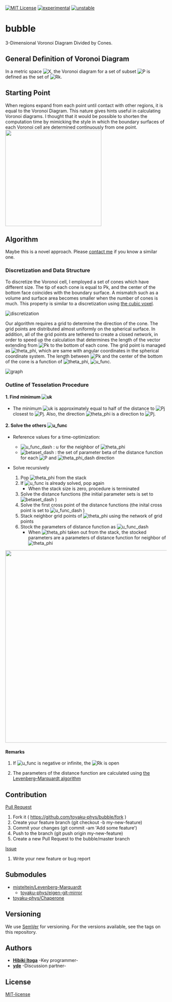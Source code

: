 [![MIT License](http://img.shields.io/badge/license-MIT-blue.svg?style=flat)](LICENSE)
[![experimental](http://badges.github.io/stability-badges/dist/experimental.svg)](http://github.com/badges/stability-badges)
[![unstable](http://badges.github.io/stability-badges/dist/unstable.svg)](http://github.com/badges/stability-badges)


# bubble
3-Dimensional Voronoi Diagram Divided by Cones.

## General Definition of Voronoi Diagram

In a metric space ![X](docs/fig/X.svg), the Voronoi diagram for a set of subset ![P](docs/fig/P.svg) is defined as the set of ![Rk](docs/fig/Rk.svg).

## Starting Point
When regions expand from each point until contact with other regions,  it is equal to the Voronoi Diagram. This nature gives hints useful in calculating Voronoi diagrams. I thought that it would be possible to shorten the computation time by mimicking the style in which the boundary surfaces of each Voronoi cell are determined continuously from one point. 
<img src="docs/fig/Voronoi_growth_euclidean.gif" width="300px">


## Algorithm
Maybe this is a novel approach. 
Please [contact me](https://github.com/toyaku-phys/bubble/issues) if you know a similar one.

### Discretization and Data Structure
To discretize the Voronoi cell, I  employed a set of cones which have different size.  The tip of each cone is equal to Pk, and the center of the bottom face coincides with the boundary surface.
A mismatch such as a volume and surface area becomes smaller when the number of cones is much. This property is similar to a discretization using [the cubic voxel](https://en.wikipedia.org/wiki/Voxel).

![discretization](docs/fig/discretization.jpeg)

Our algorithm requires a grid to determine the direction of the cone.
The grid points are distributed almost uniformly on the spherical surface.
In addition, all of the grid points are tethered to create a closed network, in order to speed up the calculation that determines the length of the vector extending from ![Pk](docs/fig/Pk.svg) to the bottom of each cone.
The grid point is managed as ![theta_phi](docs/fig/theta_phi.svg), which are same with angular coordinates in the spherical coordinate system.
The length between ![Pk](docs/fig/Pk.svg) and the center of the bottom of the cone is a function of ![theta_phi](docs/fig/theta_phi.svg), ![u_func](docs/fig/u_func.svg).

![graph](docs/fig/graph.gif)

### Outline of Tesselation Procedure
#### 1. Find minimum ![uk](docs/fig/uk.svg)
- The minimum ![uk](docs/fig/uk.svg) is approximately equal to half of the distance to ![Pj](docs/fig/Pj.svg) closest to ![Pj](docs/fig/Pj.svg). Also, the direction ![theta_phi](docs/fig/theta_phi.svg) is a direction to ![Pj](docs/fig/Pj.svg).

#### 2. Solve the others ![u_func](docs/fig/u_func.svg)

- Reference values for a time-optimization:

    - ![u_func_dash](docs/fig/u_func_dash.svg) : u for the neighbor of ![theta_phi](docs/fig/theta_phi.svg)
    - ![betaset_dash](docs/fig/betaset_dash.svg) : the set of parameter beta of the distance function for each ![P](docs/fig/P.svg) and ![theta_phi_dash](docs/fig/theta_phi_dash.svg) direction
- Solve recursively
	1. Pop ![theta_phi](docs/fig/theta_phi.svg) from the stack
    2. If ![u_func](docs/fig/u_func.svg) is already solved, pop again
    	- When the stack size is zero, procedure is terminated
    3. Solve the distance functions (the initial parameter sets is set to ![betaset_dash](docs/fig/betaset_dash.svg) )
    4. Solve the first cross point of the distance functions (the inital cross point is set to ![u_func_dash](docs/fig/u_func_dash.svg) )
    5. Stack neighbor grid points of ![theta_phi](docs/fig/theta_phi.svg) using the network of grid points
    6. Stock the parameters of distance function as ![u_func_dash](docs/fig/u_func_dash.svg)
        - When ![theta_phi](docs/fig/theta_phi.svg) taken out from the stack, the stocked parameters are a parameters of distance function for neighbor of ![theta_phi](docs/fig/theta_phi.svg)

<img src="docs/fig/cross_point.jpg" width="600px">

#### Remarks
1. If ![u_func](docs/fig/u_func.svg) is negative or infinite, the ![Rk](docs/fig/Rk_simple.svg) is open
    
2. The parameters of the distance function are calculated using [the Levenberg–Marquardt algorithm](https://en.wikipedia.org/wiki/Levenberg–Marquardt_algorithm)


## Contribution
[Pull Request](https://github.com/toyaku-phys/bubble/pulls)

1. Fork it ( https://github.com/toyaku-phys/bubble/fork )
2. Create your feature branch (git checkout -b my-new-feature)
3. Commit your changes (git commit -am 'Add some feature')
4. Push to the branch (git push origin my-new-feature)
5. Create a new Pull Request to the bubble/master branch

[Issue](https://github.com/toyaku-phys/bubble/issues)

1. Write your new feature or bug report

## Submodules
- [misteltein/Levenberg-Marquardt](https://github.com/misteltein/Levenberg-Marquardt)
    - [toyaku-phys/eigen-git-mirror](https://github.com/toyaku-phys/eigen-git-mirror)
- [toyaku-phys/Chaperone](https://github.com/toyaku-phys/Chaperone)


## Versioning
We use [SemVer](http://semver.org/) for versioning. 
For the versions available, see the tags on this repository.

## Authors
* [**Hibiki Itoga**](https://github.com/misteltein) -Key programmer-
* [**yde**](https://github.com/master-yde) -Discussion partner-

## License
[MIT-license](LICENSE)
